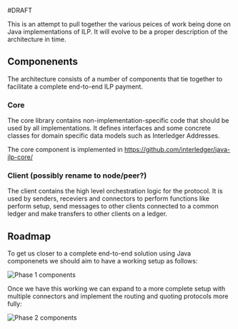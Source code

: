 #DRAFT

This is an attempt to pull together the various peices of work being done on Java implementations of ILP. It will evolve to be a proper description of the architecture in time.

## Componenents

The architecture consists of a number of components that tie together to facilitate a complete end-to-end ILP payment.

### Core

The core library contains non-implementation-specific code that should be used by all implementations. It defines interfaces and some concrete classes for domain specific data models such as Interledger Addresses.

The core component is implemented in https://github.com/interledger/java-ilp-core/

### Client (possibly rename to node/peer?)

The client contains the high level orchestration logic for the protocol. It is used by senders, receviers and connectors to perform functions like perform setup, send messages to other clients connected to a common ledger and make transfers to other clients on a ledger.

### 

## Roadmap

To get us closer to a complete end-to-end solution using Java componenets we should aim to have a working setup as follows:

![Phase 1 components](https://www.draw.io/?lightbox=1&highlight=0000ff&edit=_blank&layers=1&nav=1&title=ILP%20Java%20-%20Phase%201.xml#RzZpNc9sgEIZ%2Fja8ZAfryMXXT9tKZTn1ocqQSkZnKwoNx7PTXF0WgD1bueBxiKYeMWIRAz76wC%2FKCrLanr5LuNt9FzsoFDvLTgnxeYJyEqf5fG14bQ5iQxlBInjcm1BnW%2FC8zxsBYDzxn%2B8GNSohS8d3QmImqYpka2KiU4ji87VmUw153tGDAsM5oCa2%2FeK42jTWNgs7%2BjfFiY3tGgan5TbM%2FhRSHyvS3wOT57a%2Bp3lL7LHP%2FfkNzceyZyMOCrKQQqrnanlasrNFabE27L2dq23FLVqlLGhi3vNDyYF59zaqcSTM69WqJHDdcsfWOZnX5qJ2%2BIJ82alvqEtKXtORFpa8z3a9uTT69MKm4BnpvKpSoW5jedB07nR0xajloeTGxZUq%2B6ltMg6UhZ5RFTPHYuQklxrbpuQiHxkiNNIr2yR0efWEIjdMKAa1MSPZuVh6otAI0WDAigEs0giXyQCUBVEqWFx405IFLO9GsXDDkgvAImNgDmHTGYEJ3Ht0SzBKAWTULuZjxwkOcKdZOuR4xPEYM2eD3HmQ2MvbXnpLXQ5%2BBmAhy0KQxQJOOkAkjD2AQAENzulPzmGYuGW24iAzxQQbPWDJtkG4lA9efD5MMzHpmJBmXTBtHbiGZkQxnNpIJyYSrTDRnybhkbrrKwPTvJ8sYf5nzJiKKJtxFIJgXzmUbEcfTbSMQzArns%2FZE8XThCsPUb0Zrj0vmluEKw9xvz9RhV0Nh0scK5AUQGgCKw9spB2aAls98ppab78TR7fjAdAcQYVV%2BX58o1m9d0v2eZ%2Fq194pKBc09UuzE1aO%2BDu5wZIpPdbG%2BrvQwm7rIFp9Ms6b7%2BpTg%2FzT1EMVBZuYuE4L1oApm7yLj0C9cyCUrqdIxfNDlGGrTww%2FBazW1Pg2d%2BGoPhO0jmtGbVp3D4IOcYwq8dB7UvDN40Jvn29e%2BTAwwxfMvhr4Wrve33fP2HZ5M6W%2FsBAFCnCOPS%2F3tntdh9%2BzEo7%2FjCfzdm%2Ft4MPmD68UQQTGkU4qBuBlBEl8nBoLCO0SSJUEBCcPUJhbnNOZRGnBP418aycfHhRQqo%2FeVaQJphKknaURugPlAMcDtmm8xoL4SOuc%2F9oXR1V2nBTvqgRjOZGa3EYMT2kPkbCIvzhFcLbifKDxqAe5RpTgoXhVAEjM4bEYjWzEc%2BMmldbH7St2Q7H4JQB7%2BAQ%3D%3D)

Once we have this working we can expand to a more complete setup with multiple connectors and implement the routing and quoting protocols more fully:

![Phase 2 components](https://www.draw.io/?lightbox=1&highlight=0000ff&edit=_blank&layers=1&nav=1&title=ILP%20Java%20-%20Phase%202.xml#R1VpLc9sgEP41vmYM6OVj6qbtpTOd%2BtDkSCUiayoLD8ax019fFIElsXLH42CJ%2BOCB5alvPy27i2ZkuTl%2BFXS7%2Fs4zVs7wPDvOyOcZxnGQqP9a8NoIgpg0glwUWSNCrWBV%2FGVaONfSfZGxXa%2Bj5LyUxbYvTHlVsVT2ZFQIfuh3e%2BZlf9UtzRkQrFJaQumvIpPrRpqE81b%2BjRX52qyM5rrlN03%2F5ILvK73eDJPnt1%2FTvKFmLt1%2Ft6YZP3RE5GFGloJz2ZQ2xyUra2gNbM24L2daT%2FsWrJKXDNBqeaHlXj%2F6ilUZE3p38tUgclgXkq22NK3rB6X0Gfm0lptS1ZAq0rLIK1VO1bpqNPn0woQsFKD3ukHyeoReTbWx49kdoxMOil6Mb5gUr6qLHmCQ08wiunpo1YRiLVt3VIQDLaSaGvlp5hYeVdAIDaMVALRSLti7sXKACumjghEBsIQDqIQOQIkBKCXLcgcUcgALCiy2YIgLwgPARA6ASTwGJkITArMAwCwbO869tjt9xE4mv4MYHkIMmbPvPZAZdXVNT1nUW%2FeATNgiE0oiAE0ygEwQOgAGAWBoRrfSj9fMRgYTdBEyxAUy2GPKIPttSqD9uRlloNPjEWVsZE7nyBiUGXBwvKEMIRNamdBnytjIjGploPv3k6WsePE5hojiCYMIBP1CX6KIOJkujEDQK%2FTH9kTJdMcVhq6fR7bHRmbM4wpD32%2FH5H5bg8KECwvkBCDUAygKxmMO9AANPv68Wra%2FE4Xj4QPdHYAIq7L7OqFYP3VJd7siVY%2B9k1RIKO4gxY6FfFTl%2BR0OdfWprtblSm2zaQtN9UkPa5avswT%2FR1Ntke9FqnvpI1htKmemFxkG%2FUJDLlhJpTrDe0sOQa1X%2BMGLmk1n0y4mH2ymaHavR7UKgxMtLOuysCZqnhlM9Kb502NfRgbo4rknQ5cL1%2BvbxLxdhcdT6vuUFTL6JlbK41J929ldbOdOHOo7%2Bjj6DqG%2BSTSlwklk6ym6TuEEBXeIxAuC5iQIEuM8nOORQ%2FXDuMW9%2BuPb2%2F4EUqNzkTQBNQLbIbyWGqF9iNyQDDAkc00G1GVCq%2FzHLjHatuu4YHbdI8MZ72scMljHd4CsQPFiP8Dmgn0N4ZALMA4VfC%2BLKgeU8CChjAbCrdNNhWt%2FmcBI9ANc3AQWd8a9uCEwRvUn9gpCC5oRU6oEBqcepTVsZMZMqRJ4P%2BEPZcJ4QsrAeN0jytjIjEoZGLx6dGgBMzPqoQXjPH8%2BwyD2RcSYn2GQMUKgEdJfAyFQYymm8npj%2B%2BOaa9MhsX2xd7t0CLl9CDRKPGxe9x4b8JRsiEJHbIhAcsyKrK9mg6q2n5w23dvPesnDPw%3D%3D)
